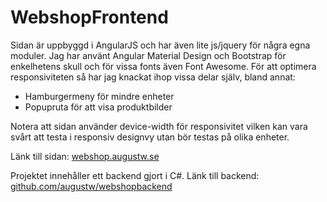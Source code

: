 WebshopFrontend
=============
Sidan är uppbyggd i AngularJS och har även lite js/jquery för några egna moduler. 
Jag har använt Angular Material Design och Bootstrap för enkelhetens skull och för vissa fonts även Font Awesome. 
För att optimera responsiviteten så har jag knackat ihop vissa delar själv, bland annat:
* Hamburgermeny för mindre enheter
* Popupruta för att visa produktbilder

Notera att sidan använder device-width för responsivitet vilken kan vara svårt att testa i responsiv designvy utan bör testas på olika enheter.

Länk till sidan: [webshop.augustw.se](http://webshop.augustw.se)

Projektet innehåller ett backend gjort i C#.
Länk till backend: [github.com/augustw/webshopbackend](http://github.com/augustw/webshopbackend)

